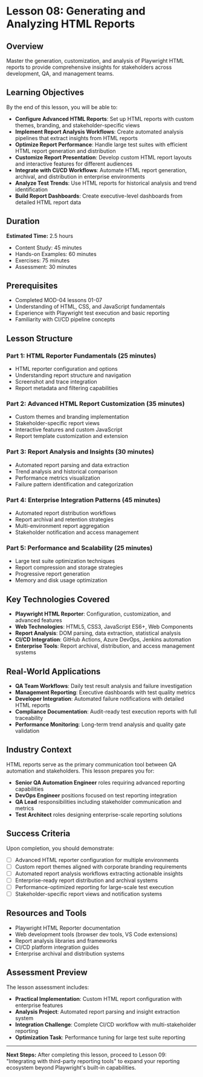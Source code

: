# Lesson 08: Generating and Analyzing HTML Reports

## Overview
Master the generation, customization, and analysis of Playwright HTML reports to provide comprehensive insights for stakeholders across development, QA, and management teams.

## Learning Objectives
By the end of this lesson, you will be able to:

- **Configure Advanced HTML Reports**: Set up HTML reports with custom themes, branding, and stakeholder-specific views
- **Implement Report Analysis Workflows**: Create automated analysis pipelines that extract insights from HTML reports
- **Optimize Report Performance**: Handle large test suites with efficient HTML report generation and distribution
- **Customize Report Presentation**: Develop custom HTML report layouts and interactive features for different audiences
- **Integrate with CI/CD Workflows**: Automate HTML report generation, archival, and distribution in enterprise environments
- **Analyze Test Trends**: Use HTML reports for historical analysis and trend identification
- **Build Report Dashboards**: Create executive-level dashboards from detailed HTML report data

## Duration
**Estimated Time:** 2.5 hours
- Content Study: 45 minutes
- Hands-on Examples: 60 minutes  
- Exercises: 75 minutes
- Assessment: 30 minutes

## Prerequisites
- Completed MOD-04 lessons 01-07
- Understanding of HTML, CSS, and JavaScript fundamentals
- Experience with Playwright test execution and basic reporting
- Familiarity with CI/CD pipeline concepts

## Lesson Structure

### Part 1: HTML Reporter Fundamentals (25 minutes)
- HTML reporter configuration and options
- Understanding report structure and navigation
- Screenshot and trace integration
- Report metadata and filtering capabilities

### Part 2: Advanced HTML Report Customization (35 minutes)
- Custom themes and branding implementation
- Stakeholder-specific report views
- Interactive features and custom JavaScript
- Report template customization and extension

### Part 3: Report Analysis and Insights (30 minutes)
- Automated report parsing and data extraction
- Trend analysis and historical comparison
- Performance metrics visualization
- Failure pattern identification and categorization

### Part 4: Enterprise Integration Patterns (45 minutes)
- Automated report distribution workflows
- Report archival and retention strategies
- Multi-environment report aggregation
- Stakeholder notification and access management

### Part 5: Performance and Scalability (25 minutes)
- Large test suite optimization techniques
- Report compression and storage strategies
- Progressive report generation
- Memory and disk usage optimization

## Key Technologies Covered
- **Playwright HTML Reporter**: Configuration, customization, and advanced features
- **Web Technologies**: HTML5, CSS3, JavaScript ES6+, Web Components
- **Report Analysis**: DOM parsing, data extraction, statistical analysis
- **CI/CD Integration**: GitHub Actions, Azure DevOps, Jenkins automation
- **Enterprise Tools**: Report archival, distribution, and access management systems

## Real-World Applications
- **QA Team Workflows**: Daily test result analysis and failure investigation
- **Management Reporting**: Executive dashboards with test quality metrics
- **Developer Integration**: Automated failure notifications with detailed HTML reports
- **Compliance Documentation**: Audit-ready test execution reports with full traceability
- **Performance Monitoring**: Long-term trend analysis and quality gate validation

## Industry Context
HTML reports serve as the primary communication tool between QA automation and stakeholders. This lesson prepares you for:

- **Senior QA Automation Engineer** roles requiring advanced reporting capabilities
- **DevOps Engineer** positions focused on test reporting integration
- **QA Lead** responsibilities including stakeholder communication and metrics
- **Test Architect** roles designing enterprise-scale reporting solutions

## Success Criteria
Upon completion, you should demonstrate:
- [ ] Advanced HTML reporter configuration for multiple environments
- [ ] Custom report themes aligned with corporate branding requirements
- [ ] Automated report analysis workflows extracting actionable insights
- [ ] Enterprise-ready report distribution and archival systems
- [ ] Performance-optimized reporting for large-scale test execution
- [ ] Stakeholder-specific report views and notification systems

## Resources and Tools
- Playwright HTML Reporter documentation
- Web development tools (browser dev tools, VS Code extensions)
- Report analysis libraries and frameworks
- CI/CD platform integration guides
- Enterprise archival and distribution systems

## Assessment Preview
The lesson assessment includes:
- **Practical Implementation**: Custom HTML report configuration with enterprise features
- **Analysis Project**: Automated report parsing and insight extraction system
- **Integration Challenge**: Complete CI/CD workflow with multi-stakeholder reporting
- **Optimization Task**: Performance tuning for large test suite reporting

---

**Next Steps:** After completing this lesson, proceed to Lesson 09: "Integrating with third-party reporting tools" to expand your reporting ecosystem beyond Playwright's built-in capabilities.
